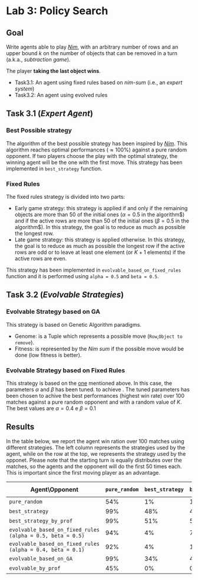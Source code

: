 # Lab 3: Policy Search

## Goal

Write agents able to play [*Nim*](https://en.wikipedia.org/wiki/Nim), with an arbitrary number of rows and an upper bound $k$ on the number of objects that can be removed in a turn (a.k.a., *subtraction game*).

The player **taking the last object wins**.

* Task3.1: An agent using fixed rules based on *nim-sum* (i.e., an *expert system*)
* Task3.2: An agent using evolved rules

## Task 3.1 (*Expert Agent*)

### Best Possible strategy

The algorithm of the best possible strategy has been inspired by [*Nim*](https://en.wikipedia.org/wiki/Nim). This algorithm reaches optimal performances ($\approx 100\%$) against a pure random opponent. If two players choose the play with the optimal strategy, the winning agent will be the one with the first move. This strategy has been implemented in `best_strategy` function.

### Fixed Rules

The fixed rules strategy is divided into two parts:

* Early game strategy: this strategy is applied if and only if the remaining objects are more than $50%$ of the initial ones ($\alpha = 0.5$ in the algorithm$) and if the active rows are more than $50%$ of the initial ones ($\beta = 0.5$ in the algorithm$). In this strategy, the goal is to reduce as much as possible the longest row.
* Late game strategy: this strategy is applied otherwise. In this strategy, the goal is to reduce as much as possible the longest row if the active rows are odd or to leave at least one element (or $K + 1$ elements) if the active rows are even.

This strategy has been implemented in `evolvable_based_on_fixed_rules` function and it is performed using `alpha = 0.5` and `beta = 0.5`.

## Task 3.2 (*Evolvable Strategies*)

### Evolvable Strategy based on GA

This strategy is based on Genetic Algorithm paradigms.

* Genome: is a Tuple which represents a possible move (`Row`,`Object to remove`).
* Fitness: is represented by the _Nim sum_ if the possible move would be done (low fitness is better).

### Evolvable Strategy based on Fixed Rules

This strategy is based on the [one](#fixed-rules) mentioned above. In this case, the parameters $\alpha$ and $\beta$ has been tuned. to achieve .
The tuned parameters has been chosen to achive the best performances (highest win rate) over 100 matches against a pure random opponent and with a random value of $K$. The best values are $\alpha = 0.4$ e $\beta = 0.1$

## Results

In the table below, we report the agent win ration over 100 matches using different strategies. The left column represents the strategies used by the agent, while on the row at the top, we represents the strategy used by the opponet. Please note that the starting turn is equally distributes over the matches, so the agents and the opponent will do the first 50 times each. This is important since the first moving player as an advantage.

| Agent\Opponent                                             | `pure_random` | `best_strategy` | `best_strategy_by_prof` | `evolvable_based_on_fixed_rules (alpha = 0.5, beta = 0.5)` | `evolvable_based_on_fixed_rules (alpha = 0.4, beta = 0.1)` | `evolvable_based_on_GA` | `evolvable_by_prof` |
|------------------------------------------------------------|---------------|-----------------|-----------------------|------------------------------------------------------------|----------------------------------------------------------|-----------------------|-------------------|
| `pure_random`                                              | 54%           | 1%              | 1%                    | 19%                                                        | 16%                                                      | 1%                    | 44%               |
| `best_strategy`                                            | 99%           | 48%             | 47%                   | 100%                                                       | 99%                                                      | 60%                   | 96%               |
| `best_strategy_by_prof`                                      | 99%           | 51%             | 53%                   | 96%                                                        | 93%                                                      | 63%                   | 99%               |
| `evolvable_based_on_fixed_rules (alpha = 0.5, beta = 0.5)` | 94%           | 4%              | 7%                    | 50%                                                        | 46%                                                      | 4%                    | 91%               |
| `evolvable_based_on_fixed_rules (alpha = 0.4, beta = 0.1)`   | 92%           | 4%              | 1%                    | 52%                                                        | 51%                                                      | 5%                    | 87%               |
| `evolvable_based_on_GA`                                      | 99%           | 34%             | 44%                   | 98%                                                        | 99%                                                      | 52%                   | 99%               |
| `evolvable_by_prof`                                          | 45%           | 0%              | 0%                    | 9%                                                         | 19%                                                      | 1%                    | 51%               |